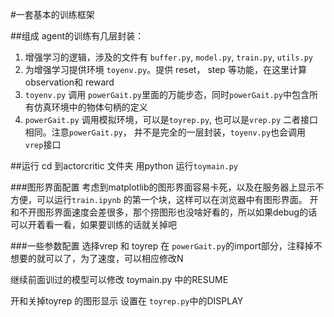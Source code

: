 #一套基本的训练框架

##组成
agent的训练有几层封装：
1. 增强学习的逻辑，涉及的文件有 `buffer.py`, `model.py`, `train.py`, `utils.py`
2. 为增强学习提供环境 `toyenv.py`。提供 reset， step 等功能，在这里计算observation和 reward
3. `toyenv.py` 调用 `powerGait.py`里面的万能步态，同时`powerGait.py`中包含所有仿真环境中的物体句柄的定义
4. `powerGait.py` 调用模拟环境，可以是`toyrep.py`, 也可以是`vrep.py` 二者接口相同。注意`powerGait.py`， 并不是完全的一层封装，`toyenv.py`也会调用 `vrep`接口

##运行
cd 到actorcritic 文件夹
用python 运行`toymain.py`

###图形界面配置
考虑到matplotlib的图形界面容易卡死，以及在服务器上显示不方便，可以运行`train.ipynb` 的第一个块，这样可以在浏览器中有图形界面。
开和不开图形界面速度会差很多，那个捞图形也没啥好看的，所以如果debug的话可以开着看一看，如果要训练的话就关掉吧

###一些参数配置
选择vrep 和 toyrep 在 `powerGait.py`的import部分，注释掉不想要的就可以了，为了速度，可以相应修改N

继续前面训过的模型可以修改 toymain.py 中的RESUME

开和关掉toyrep 的图形显示 设置在 `toyrep.py`中的DISPLAY